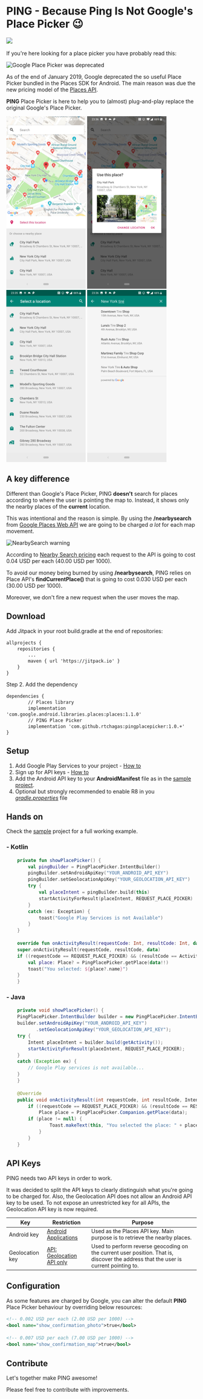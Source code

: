 # PING - Because Ping Is Not Google's Place Picker 😉
[![](https://jitpack.io/v/rtchagas/pingplacepicker.svg)](https://jitpack.io/#rtchagas/pingplacepicker)

 
If you're here looking for a place picker you have probably read this:

![Google Place Picker was deprecated](https://github.com/rtchagas/pingplacepicker/blob/master/images/google_picker_deprecated.png?raw=true)

As of the end of January 2019, Google deprecated the so useful Place Picker bundled in the Places SDK for Android.
The main reason was due the new pricing model of the [Places API](https://developers.google.com/places/android-sdk/usage-and-billing).

**PING** Place Picker is here to help you to (almost) plug-and-play replace the original Google's Place Picker.

<img src="images/screenshot_1.jpg" alt="Map expanded" width="210"/> <img src="images/screenshot_4.jpg" alt="Place selected" width="210"/> <img src="images/screenshot_2.jpg" alt="Results expanded" width="210"/> <img src="images/screenshot_3.jpg" alt="Search result" width="210"/>

## A key difference

Different than Google's Place Picker, PING **doesn't** search for places according to where the user is pointing the map to. Instead, it shows only the nearby places of the **current** location.

This was intentional and the reason is simple. By using the **/nearbysearch** from [Google Places Web API](https://developers.google.com/places/web-service/search#PlaceSearchRequests) we are going to be charged *a lot* for each map movement.

![NearbySearch warning](https://github.com/rtchagas/pingplacepicker/blob/master/images/nearby_search_warning.png?raw=true)

According to [Nearby Search pricing](https://developers.google.com/maps/billing/understanding-cost-of-use#nearby-search) each request to the API is going to cost 0.04 USD per each (40.00 USD per 1000).

To avoid our money being burned by using **/nearbysearch**, PING relies on Place API's **findCurrentPlace()** that is going to cost 0.030 USD per each  (30.00 USD per 1000).

Moreover, we don't fire a new request when the user moves the map.


## Download

Add Jitpack in your root build.gradle at the end of repositories:

	allprojects {
		repositories {
			...
			maven { url 'https://jitpack.io' }
		}
	}
  
Step 2. Add the dependency

	dependencies {
	        // Places library  
            implementation 'com.google.android.libraries.places:places:1.1.0'
	        // PING Place Picker
	        implementation 'com.github.rtchagas:pingplacepicker:1.0.+'
	}

## Setup

 1. Add Google Play Services to your project - [How to](https://developers.google.com/android/guides/setup)
 2. Sign up for API keys - [How to](https://developers.google.com/places/android-sdk/signup)
 3. Add the Android API key to your **AndroidManifest** file as in the [sample project](https://github.com/rtchagas/pingplacepicker/blob/master/sample/src/main/AndroidManifest.xml#L15).
 4. Optional but strongly recommended to enable R8 in you *[gradle.properties](https://github.com/rtchagas/pingplacepicker/blob/master/gradle.properties#L12)* file

## Hands on

Check the [sample](https://github.com/rtchagas/pingplacepicker/tree/master/sample) project for a full working example.

### - Kotlin
```kotlin
    private fun showPlacePicker() {  
        val pingBuilder = PingPlacePicker.IntentBuilder()  
        pingBuilder.setAndroidApiKey("YOUR_ANDROID_API_KEY")  
        pingBuilder.setGeolocationApiKey("YOUR_GEOLOCATION_API_KEY")
        try {
            val placeIntent = pingBuilder.build(this)
            startActivityForResult(placeIntent, REQUEST_PLACE_PICKER)
        }
        catch (ex: Exception) {  
            toast("Google Play Services is not Available")  
        }
    }
    
    override fun onActivityResult(requestCode: Int, resultCode: Int, data: Intent?) {  
	super.onActivityResult(requestCode, resultCode, data)  
	if ((requestCode == REQUEST_PLACE_PICKER) && (resultCode == Activity.RESULT_OK)) {  
	    val place: Place? = PingPlacePicker.getPlace(data!!)  
	    toast("You selected: ${place?.name}")  
	}  
    }
```

### - Java
```java
    private void showPlacePicker() {
	PingPlacePicker.IntentBuilder builder = new PingPlacePicker.IntentBuilder();
	builder.setAndroidApiKey("YOUR_ANDROID_API_KEY")  
	       .setGeolocationApiKey("YOUR_GEOLOCATION_API_KEY");
	try {
	    Intent placeIntent = builder.build(getActivity());  
	    startActivityForResult(placeIntent, REQUEST_PLACE_PICKER);  
	}  
	catch (Exception ex) {  
	    // Google Play services is not available... 
	}
    }
    
    @Override  
    public void onActivityResult(int requestCode, int resultCode, Intent data) {  
        if ((requestCode == REQUEST_PLACE_PICKER) && (resultCode == RESULT_OK)) {  
            Place place = PingPlacePicker.Companion.getPlace(data);  
	    if (place != null) {  
                Toast.makeText(this, "You selected the place: " + place.getName(), Toast.LENGTH_SHORT).show();
            }  
        }
    }
```

## API Keys

PING needs two API keys in order to work.

It was decided to split the API keys to clearly distinguish what you're going to be charged for. Also, the Geolocation API does not allow an Android API key to be used. To not expose an unrestricted key for all APIs, the Geolocation API key is now required.

| Key | Restriction | Purpose
|--|--|--|
| Android key | [Android Applications](https://developers.google.com/places/android-sdk/signup#restrict-key) | Used as the Places API key. Main purpose is to retrieve the nearby places.
| Geolocation key | [API: Geolocation API only](https://cloud.google.com/docs/authentication/api-keys#api_key_restrictions) | Used to perform reverse geocoding on the current user position. That is, discover the address that the user is current pointing to.

## Configuration

As some features are charged by Google, you can alter the default **PING** Place Picker behaviour by overriding below resources:

```xml  
<!-- 0.002 USD per each (2.00 USD per 1000) -->  
<bool name="show_confirmation_photo">true</bool>  

<!-- 0.007 USD per each (7.00 USD per 1000) -->  
<bool name="show_confirmation_map">true</bool>
```

## Contribute

Let's together make PING awesome!

Please feel free to contribute with improvements.

<!--stackedit_data:
eyJoaXN0b3J5IjpbLTE2OTEwOTMwMTIsNjk1MDQ1MzY0LDE4NT
I5NDk5MDUsMjAwMTQ0MzM5OSwyODIyMTI1MjFdfQ==
-->
